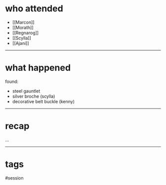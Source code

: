 

# who attended

- [[Marcon]]
- [[Morath]]
- [[Regnarog]]
- [[Scylla]]
- [[Ajani]]

---
# what happened

found:
- steel gauntlet 
- silver broche (scylla)
- decorative belt buckle (kenny)

---
# recap

...

---
# tags

#session